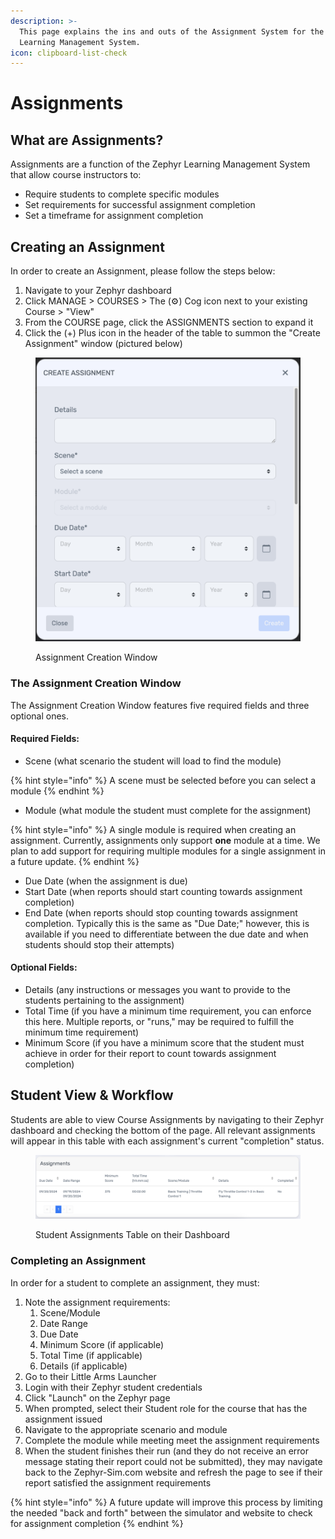 ```yaml
---
description: >-
  This page explains the ins and outs of the Assignment System for the Zephyr
  Learning Management System.
icon: clipboard-list-check
---
```


# Assignments

## What are Assignments?

Assignments are a function of the Zephyr Learning Management System that allow course instructors to:&#x20;

* Require students to complete specific modules
* Set requirements for successful assignment completion
* Set a timeframe for assignment completion

## Creating an Assignment

In order to create an Assignment, please follow the steps below:

1. Navigate to your Zephyr dashboard
2. Click MANAGE > COURSES > The (⚙️) Cog icon next to your existing Course > "View"
3. From the COURSE page, click the ASSIGNMENTS section to expand it
4. Click the (+) Plus icon in the header of the table to summon the "Create Assignment" window (pictured below)

<figure><img src="../.gitbook/assets/image (16) (1).png" alt=""><figcaption><p>Assignment Creation Window</p></figcaption></figure>

### The Assignment Creation Window

The Assignment Creation Window features five required fields and three optional ones.

#### Required Fields:

* Scene (what scenario the student will load to find the module)

{% hint style="info" %}
A scene must be selected before you can select a module
{% endhint %}

* Module (what module the student must complete for the assignment)

{% hint style="info" %}
A single module is required when creating an assignment. Currently, assignments only support **one** module at a time. We plan to add support for requiring multiple modules for a single assignment in a future update.
{% endhint %}

* Due Date (when the assignment is due)
* Start Date (when reports should start counting towards assignment completion)
* End Date (when reports should stop counting towards assignment completion. Typically this is the same as "Due Date;" however, this is available if you need to differentiate between the due date and when students should stop their attempts)

#### Optional Fields:

* Details (any instructions or messages you want to provide to the students pertaining to the assignment)
* Total Time (if you have a minimum time requirement, you can enforce this here. Multiple reports, or "runs," may be required to fulfill the minimum time requirement)
* Minimum Score (if you have a minimum score that the student must achieve in order for their report to count towards assignment completion)

## Student View & Workflow

Students are able to view Course Assignments by navigating to their Zephyr dashboard and checking the bottom of the page. All relevant assignments will appear in this table with each assignment's current "completion" status.

<figure><img src="../.gitbook/assets/image (1) (1) (1) (1) (1) (1) (1) (1).png" alt=""><figcaption><p>Student Assignments Table on their Dashboard</p></figcaption></figure>

### Completing an Assignment

In order for a student to complete an assignment, they must:

1. Note the assignment requirements:
   1. Scene/Module
   2. Date Range
   3. Due Date
   4. Minimum Score (if applicable)
   5. Total Time (if applicable)
   6. Details (if applicable)
2. Go to their Little Arms Launcher
3. Login with their Zephyr student credentials
4. Click "Launch" on the Zephyr page
5. When prompted, select their Student role for the course that has the assignment issued
6. Navigate to the appropriate scenario and module
7. Complete the module while meeting meet the assignment requirements
8. When the student finishes their run (and they do not receive an error message stating their report could not be submitted), they may navigate back to the Zephyr-Sim.com website and refresh the page to see if their report satisfied the assignment requirements

{% hint style="info" %}
A future update will improve this process by limiting the needed "back and forth" between the simulator and website to check for assignment completion
{% endhint %}
